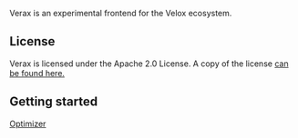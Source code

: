 Verax is an experimental frontend for the Velox ecosystem.

## License

Verax is licensed under the Apache 2.0 License. A copy of the license
[can be found here.](LICENSE)

## Getting started

[Optimizer](axiom/optimizer/README.md)

